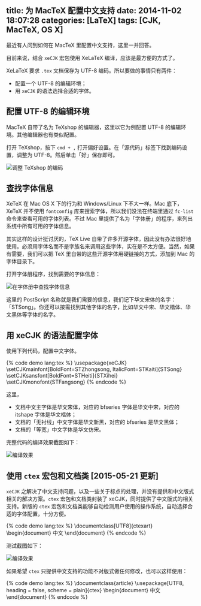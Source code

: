 title: 为 MacTeX 配置中文支持
date: 2014-11-02 18:07:28
categories: [LaTeX]
tags: [CJK, MacTeX, OS X]
---

最近有人问到如何在 MacTeX 里配置中文支持，这里一并回答。

目前来说，结合 `xeCJK` 宏包使用 XeLaTeX 编译，应该是最方便的方式了。

XeLaTeX 要求 `.tex` 文档保存为 UTF-8 编码。所以要做的事情只有两件：

* 配置一个 UTF-8 的编辑环境；
* 用 `xeCJK` 的语法选择合适的字体。

<!--more-->

## 配置 UTF-8 的编辑环境

MacTeX 自带了名为 TeXshop 的编辑器，这里以它为例配置 UTF-8 的编辑环境。其他编辑器也有类似配置。

打开 TeXshop，按下 `cmd + ,` 打开偏好设置。在「源代码」标签下找到编码设置，调整为 UTF-8。然后单击「好」保存即可。

![调整 TeXshop 的编码]({{site.url}}/attachment/images/MacTeX_xeCJK/01.png)

## 查找字体信息

XeTeX 在 Mac OS X 下的行为和 Windows/Linux 下不大一样。Mac 底下，XeTeX 并不使用 `fontconfig` 库来搜索字体，所以我们没法在终端里通过 `fc-list` 命令来查看可用的字体列表。不过 Mac 里提供了名为「字体册」的程序，来列出系统中所有可用的字体信息。

其实这样的设计挺讨厌的，TeX Live 自带了许多开源字体，因此没有办法很好地使用。必须用字体名而不是字族名来调用这些字体，实在是不太方便。当然，如果有需要，我们可以把 TeX 里自带的这些开源字体用硬链接的方式，添加到 Mac 的字体目录下。

打开字体册程序，找到需要的字体信息：

![在字体册中查找字体信息]({{site.url}}/attachment/images/MacTeX_xeCJK/02.png)

这里的 PostScript 名称就是我们需要的信息，我们记下华文宋体的名字：「STSong」。你还可以按需找到其他字体的名字，比如华文中宋、华文楷体、华文黑体等字体的名字。

## 用 xeCJK 的语法配置字体

使用下列代码，配置中文字体。

{% code demo lang:tex %}
\usepackage{xeCJK}
\setCJKmainfont[BoldFont=STZhongsong, ItalicFont=STKaiti]{STSong}
\setCJKsansfont[BoldFont=STHeiti]{STXihei}
\setCJKmonofont{STFangsong}
{% endcode %}

这里，
* 文档中文主字体是华文宋体，对应的 bfseries 字体是华文中宋，对应的 itshape 字体是华文楷体；
* 文档的「无衬线」中文字体是华文新黑，对应的 bfseries 是华文黑体；
* 文档的「等宽」中文字体是华文仿宋。

完整代码的编译效果截图如下：

![编译效果 ]({{site.url}}/attachment/images/MacTeX_xeCJK/03.png)

## 使用 `ctex` 宏包和文档类 [2015-05-21 更新]

`xeCJK` 之解决了中文支持问题，以及一些关于标点的处理，并没有提供和中文版式相关的解决方案。`ctex` 宏包和文档类封装了 xeCJK，同时提供了中文版式的相关支持。新版的 `ctex` 宏包和文档类能够自动检测用户使用的操作系统，自动选择合适的字体配置，十分方便。

{% code demo lang:tex %}
\documentclass[UTF8]{ctexart}
\begin{document}
中文
\end{document}
{% endcode %}

测试截图如下：

![编译效果 ]({{site.url}}/attachment/images/MacTeX_xeCJK/04.png)

如果希望 `ctex` 只提供中文支持的功能不对版式做任何修改，也可以这样使用：

{% code demo lang:tex %}
\documentclass{article}
\usepackage[UTF8, heading = false, scheme = plain]{ctex}
\begin{document}
中文
\end{document}
{% endcode %}

